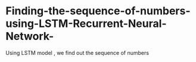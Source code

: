 # Finding-the-sequence-of-numbers-using-LSTM-Recurrent-Neural-Network-
Using LSTM model , we find out the sequence of numbers
